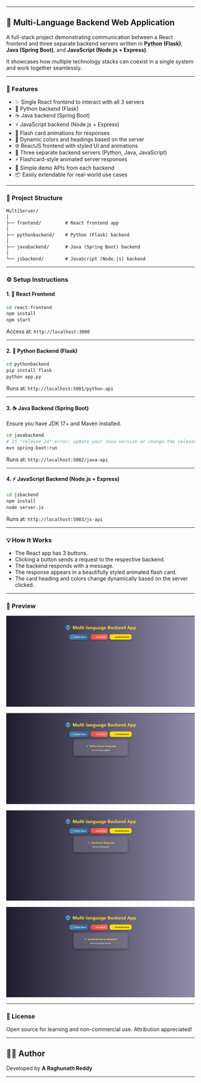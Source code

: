 
---

## 🧩 Multi-Language Backend Web Application

A full-stack project demonstrating communication between a React frontend and three separate backend servers written in **Python (Flask)**, **Java (Spring Boot)**, and **JavaScript (Node.js + Express)**.

It showcases how multiple technology stacks can coexist in a single system and work together seamlessly.

---

### 📌 Features

* ✨ Single React frontend to interact with all 3 servers
* 🐍 Python backend (Flask)
* ☕ Java backend (Spring Boot)
* ⚡ JavaScript backend (Node.js + Express)
* 🎴 Flash card animations for responses
* 🎨 Dynamic colors and headings based on the server
* 🌐 ReactJS frontend with styled UI and animations
* 🔁 Three separate backend servers (Python, Java, JavaScript)
* ⚡ Flashcard-style animated server responses
* 🧪 Simple demo APIs from each backend
* 📦 Easily extendable for real-world use cases

---

### 📁 Project Structure

```
MultiServer/
│
├── frontend/         # React frontend app
│
├── pythonbackend/    # Python (Flask) backend
│
├── javabackend/      # Java (Spring Boot) backend
│
└── jsbackend/        # JavaScript (Node.js) backend
```

---

### ⚙️ Setup Instructions

#### 1. 🔧 React Frontend

```bash
cd react-frontend
npm install
npm start
```

Access at: `http://localhost:3000`

---

#### 2. 🐍 Python Backend (Flask)

```bash
cd pythonbackend
pip install flask
python app.py
```

Runs at: `http://localhost:5001/python-api`

---

#### 3. ☕ Java Backend (Spring Boot)

Ensure you have JDK 17+ and Maven installed.

```bash
cd javabackend
# If "release 24" error: update your Java version or change the release in pom.xml to 17
mvn spring-boot:run
```

Runs at: `http://localhost:5002/java-api`

---

#### 4. ⚡ JavaScript Backend (Node.js + Express)

```bash
cd jsbackend
npm install
node server.js
```

Runs at: `http://localhost:5003/js-api`

---

### 💡 How It Works

* The React app has 3 buttons.
* Clicking a button sends a request to the respective backend.
* The backend responds with a message.
* The response appears in a beautifully styled animated flash card.
* The card heading and colors change dynamically based on the server clicked.

---

### 📸 Preview

![Preview 1](https://github.com/raghunath73/MultiLanguageServer/blob/main/images/Screenshot1.png)

![Preview 2](https://github.com/raghunath73/MultiLanguageServer/blob/main/images/Screenshot2.png)

![Preview 3](https://github.com/raghunath73/MultiLanguageServer/blob/main/images/Screenshot3.png)

![Preview 4](https://github.com/raghunath73/MultiLanguageServer/blob/main/images/Screenshot4.png)


---

### 📃 License

Open source for learning and non-commercial use. Attribution appreciated!

---

## 🧑‍💻 Author

Developed by **A Raghunath Reddy**

---
